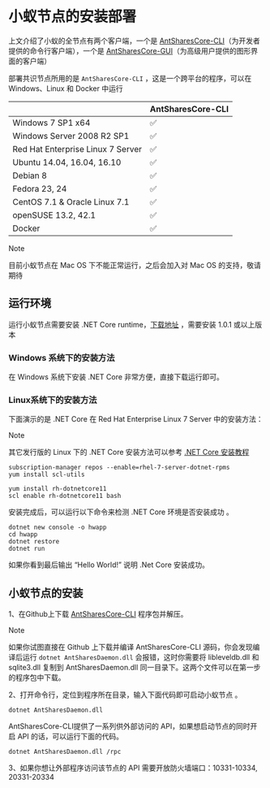 # 小蚁节点的安装部署

上文介绍了小蚁的全节点有两个客户端，一个是 [AntSharesCore-CLI](https://github.com/AntShares/AntSharesCore/releases)（为开发者提供的命令行客户端），一个是 [AntSharesCore-GUI](https://www.antshares.org/download)（为高级用户提供的图形界面的客户端）

部署共识节点所用的是 `AntSharesCore-CLI` ，这是一个跨平台的程序，可以在 Windows、Linux 和 Docker 中运行

|                                   | AntSharesCore-CLI |
| --------------------------------- | ----------------- |
| Windows 7 SP1 x64                 | ✅                 |
| Windows Server 2008 R2 SP1        | ✅                 |
| Red Hat Enterprise Linux 7 Server | ✅                 |
| Ubuntu 14.04, 16.04, 16.10        | ✅                 |
| Debian 8                          | ✅                 |
| Fedora 23, 24                     | ✅                 |
| CentOS 7.1 & Oracle Linux 7.1     | ✅                 |
| openSUSE 13.2, 42.1               | ✅                 |
| Docker                            | ✅                 |

> [!Note]
> 目前小蚁节点在 Mac OS 下不能正常运行，之后会加入对 Mac OS 的支持，敬请期待

## 运行环境

运行小蚁节点需要安装 .NET Core runtime，[下载地址](https://www.microsoft.com/net/download/core#/runtime) ，需要安装 1.0.1 或以上版本

### Windows 系统下的安装方法

在 Windows 系统下安装  .NET Core 非常方便，直接下载运行即可。

### Linux系统下的安装方法

下面演示的是 .NET Core 在 Red Hat Enterprise Linux 7 Server 中的安装方法：

> [!Note]
> 其它发行版的 Linux 下的 .NET Core 安装方法可以参考 [.NET Core 安装教程](https://www.microsoft.com/net/core#linuxredhat)


```shell
subscription-manager repos --enable=rhel-7-server-dotnet-rpms
yum install scl-utils
```

```shell
yum install rh-dotnetcore11
scl enable rh-dotnetcore11 bash
```

安装完成后，可以运行以下命令来检测 .NET Core 环境是否安装成功 。

```shell
dotnet new console -o hwapp
cd hwapp
dotnet restore
dotnet run
```

如果你看到最后输出 “Hello World!” 说明 .Net Core 安装成功。


## 小蚁节点的安装

1、在Github上下载 [AntSharesCore-CLI](https://github.com/antshares/antsharescore/releases) 程序包并解压。

> [!Note]
> 如果你试图直接在 Github 上下载并编译 AntSharesCore-CLI 源码，你会发现编译后运行 `dotnet AntSharesDaemon.dll` 会报错，这时你需要将 libleveldb.dll 和  sqlite3.dll 复制到 AntSharesDaemon.dll 同一目录下。这两个文件可以在第一步的程序包中下载。

2、打开命令行，定位到程序所在目录，输入下面代码即可启动小蚁节点 。

``` 
dotnet AntSharesDaemon.dll
```

AntSharesCore-CLI提供了一系列供外部访问的 API，如果想启动节点的同时开启 API 的话，可以运行下面的代码。
```
dotnet AntSharesDaemon.dll /rpc
```
3、如果你想让外部程序访问该节点的 API 需要开放防火墙端口：10331-10334, 20331-20334 